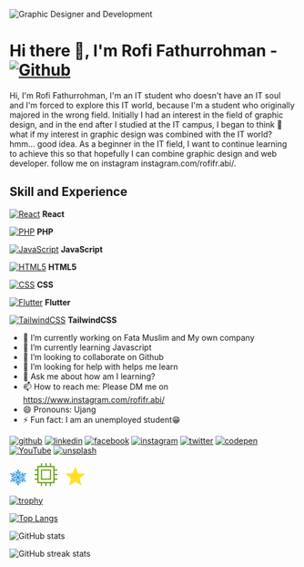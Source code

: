 ![Graphic Designer and Development](https://i.postimg.cc/L8JSpDcW/banner3.jpg)
# Hi there 👋, I'm **Rofi Fathurrohman** - [<img src='https://w7.pngwing.com/pngs/658/751/png-transparent-github-book-github-white-black-git.png' alt='Github' height='25'>](https://github.com/rofifr)

Hi, I'm Rofi Fathurrohman, I'm an IT student who doesn't have an IT soul and I'm forced to explore this IT world, because I'm a student who originally majored in the wrong field. Initially I had an interest in the field of graphic design, and in the end after I studied at the IT campus, I began to think 🤔 what if my interest in graphic design was combined with the IT world? hmm... good idea. As a beginner in the IT field, I want to continue learning to achieve this so that hopefully I can combine graphic design and web developer. follow me on instagram instagram.com/rofifr.abi/.

## Skill and Experience
[<img src='https://upload.wikimedia.org/wikipedia/commons/thumb/a/a7/React-icon.svg/2300px-React-icon.svg.png' alt='React' height='40'>](https://react.dev/) **React**

[<img src='https://upload.wikimedia.org/wikipedia/commons/thumb/2/27/PHP-logo.svg/2560px-PHP-logo.svg.png' alt='PHP' height='25'>](https://www.php.net/) **PHP**

[<img src='https://upload.wikimedia.org/wikipedia/commons/thumb/9/99/Unofficial_JavaScript_logo_2.svg/512px-Unofficial_JavaScript_logo_2.svg.png?20141107110902' alt='JavaScript' height='40'>](https://www.javascript.com/) **JavaScript**

[<img src='https://upload.wikimedia.org/wikipedia/commons/thumb/3/38/HTML5_Badge.svg/1024px-HTML5_Badge.svg.png' alt='HTML5' height='40'>](https://www.w3schools.com/html/) **HTML5**

[<img src='https://upload.wikimedia.org/wikipedia/commons/thumb/6/62/CSS3_logo.svg/1024px-CSS3_logo.svg.png' alt='CSS' height='40'>](https://www.w3schools.com/css/) **CSS**

[<img src='https://upload.wikimedia.org/wikipedia/commons/thumb/7/79/Flutter_logo.svg/640px-Flutter_logo.svg.png' alt='Flutter' height='40'>](https://flutter.dev/) **Flutter**

[<img src='https://upload.wikimedia.org/wikipedia/commons/thumb/d/d5/Tailwind_CSS_Logo.svg/320px-Tailwind_CSS_Logo.svg.png' alt='TailwindCSS' height='25'>](https://flutter.dev/) **TailwindCSS**


- 🔭 I’m currently working on Fata Muslim and My own company 
- 🌱 I’m currently learning Javascript 
- 👯 I’m looking to collaborate on Github 
- 🤔 I’m looking for help with helps me learn  
- 💬 Ask me about how am I learning? 
- 📫 How to reach me: Please DM me on https://www.instagram.com/rofifr.abi/ 
- 😄 Pronouns: Ujang 
- ⚡ Fun fact: I am an unemployed student😁 


[<img src='https://i.postimg.cc/gJKYtJhq/image-1.png' alt='github' height='30'>](https://github.com/rofifr)     [<img src='https://i.postimg.cc/MZCS0Vg2/linkedin-app-white-icon.png' alt='linkedin' height='30'>](https://www.linkedin.com/in/rofi-fathurrohman/)     [<img src='https://i.postimg.cc/DZRtg3jd/facebook-app-round-white-icon.png' alt='facebook' height='30'>](https://www.facebook.com/rofifr.abi)     [<img src='https://i.postimg.cc/0yZF4wXN/instagram-white-icon.png' alt='instagram' height='30'>](https://www.instagram.com/rofifr.abi/)     [<img src='https://i.postimg.cc/sxFNW9xT/x-social-media-white-icon.png' alt='twitter' height='30'>](https://twitter.com/serbuktanpagula)     [<img src='https://i.postimg.cc/LXPymYDL/image-2.png' alt='codepen' height='30'>](https://codepen.io/rofifr)     [<img src='https://i.postimg.cc/X7420vCB/youtube-app-white-icon.png' alt='YouTube' height='30'>](https://www.youtube.com/channel/Bikesofisial)     [<img src='https://i.postimg.cc/7hYTmj5h/image-3-copy.png' alt='unsplash' height='30'>](https://unsplash.com/@rofifr)  

<a href='https://archiveprogram.github.com/'><img src='https://raw.githubusercontent.com/acervenky/animated-github-badges/master/assets/acbadge.gif' width='30' height='30'></a> <a href='https://docs.github.com/en/developers'><img src='https://raw.githubusercontent.com/acervenky/animated-github-badges/master/assets/devbadge.gif' width='40' height='40'></a> <a href='https://stars.github.com/'><img src='https://raw.githubusercontent.com/acervenky/animated-github-badges/master/assets/starbadge.gif' width='35' height='35'></a> 

[![trophy](https://github-profile-trophy.vercel.app/?username=rofifr)](https://github.com/ryo-ma/github-profile-trophy)

[![Top Langs](https://github-readme-stats.vercel.app/api/top-langs/?username=rofifr)](https://github.com/anuraghazra/github-readme-stats)

![GitHub stats](https://github-readme-stats.vercel.app/api?username=rofifr&show_icons=true)  

![GitHub streak stats](https://streak-stats.demolab.com/?user=rofifr)  

